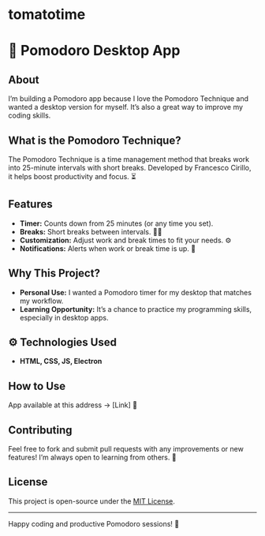 # tomatotime
# 🍅 Pomodoro Desktop App

## About

I’m building a Pomodoro app because I love the Pomodoro Technique and wanted a desktop version for myself. It’s also a great way to improve my coding skills. 

## What is the Pomodoro Technique?

The Pomodoro Technique is a time management method that breaks work into 25-minute intervals with short breaks. Developed by Francesco Cirillo, it helps boost productivity and focus. ⏳

## Features

- **Timer:** Counts down from 25 minutes (or any time you set).
- **Breaks:** Short breaks between intervals. 🧘‍♂️
- **Customization:** Adjust work and break times to fit your needs. ⚙️
- **Notifications:** Alerts when work or break time is up. 🔔

## Why This Project?

- **Personal Use:** I wanted a Pomodoro timer for my desktop that matches my workflow. 
- **Learning Opportunity:** It’s a chance to practice my programming skills, especially in desktop apps. 

## ⚙️ Technologies Used

- **HTML, CSS, JS, Electron** 

## How to Use

App available at this address -> [Link] 📲

## Contributing

Feel free to fork and submit pull requests with any improvements or new features! I’m always open to learning from others. 🤝

## License

This project is open-source under the [MIT License](LICENSE).

---

Happy coding and productive Pomodoro sessions! 🍅
